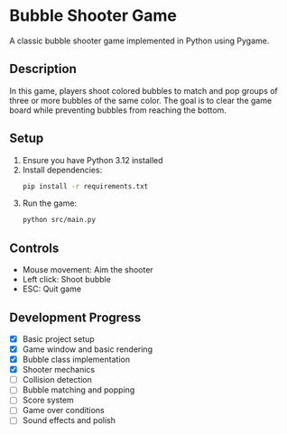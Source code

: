 # Bubble Shooter Game

A classic bubble shooter game implemented in Python using Pygame.

## Description
In this game, players shoot colored bubbles to match and pop groups of three or more bubbles of the same color. The goal is to clear the game board while preventing bubbles from reaching the bottom.

## Setup
1. Ensure you have Python 3.12 installed
2. Install dependencies:
   ```bash
   pip install -r requirements.txt
   ```
3. Run the game:
   ```bash
   python src/main.py
   ```

## Controls
- Mouse movement: Aim the shooter
- Left click: Shoot bubble
- ESC: Quit game

## Development Progress
- [x] Basic project setup
- [x] Game window and basic rendering
- [x] Bubble class implementation
- [x] Shooter mechanics
- [ ] Collision detection
- [ ] Bubble matching and popping
- [ ] Score system
- [ ] Game over conditions
- [ ] Sound effects and polish 